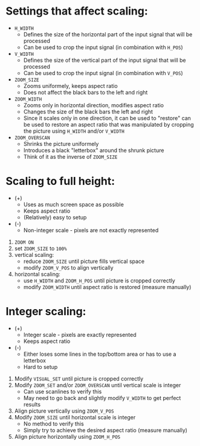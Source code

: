 # Settings that affect scaling:

- `H_WIDTH`
   - Defines the size of the horizontal part of the input signal that will be processed
   - Can be used to crop the input signal (in combination with `H_POS`)
- `V_WIDTH`
   - Defines the size of the vertical part of the input signal that will be processed
   - Can be used to crop the input signal (in combination with `V_POS`)
- `ZOOM_SIZE`
   - Zooms uniformely, keeps aspect ratio
   - Does not affect the black bars to the left and right
- `ZOOM_WIDTH`
   - Zooms only in horizontal direction, modifies aspect ratio
   - Changes the size of the black bars the left and right
   - Since it scales only in one direction, it can be used to "restore" can be used to restore an aspect ratio that was manipulated by cropping the picture using `H_WIDTH` and/or `V_WIDTH`
- `ZOOM_OVERSCAN`
   - Shrinks the picture uniformely
   - Introduces a black "letterbox" around the shrunk picture
   - Think of it as the inverse of `ZOOM_SIZE`


# Scaling to full height:

- (+)
  - Uses as much screen space as possible
  - Keeps aspect ratio
  - (Relatively) easy to setup
- (-)
  - Non-integer scale - pixels are not exactly represented


1. `ZOOM ON`
2. set `ZOOM_SIZE` to `100%`
3. vertical scaling:
   - reduce `ZOOM_SIZE` until picture fills vertical space
   - modify `ZOOM_V_POS` to align vertically
4. horizontal scaling:
   - use `H_WIDTH` and `ZOOM_H_POS` until picture is cropped correctly
   - modify `ZOOM_WIDTH` until aspect ratio is restored (measure manually)


# Integer scaling:

- (+)
  - Integer scale - pixels are exactly represented
  - Keeps aspect ratio
- (-)
  - Either loses some lines in the top/bottom area or has to use a letterbox
  - Hard to setup


1. Modify `VISUAL_SET` until picture is cropped correctly
2. Modify `ZOOM_SET` and/or `ZOOM_OVERSCAN` until vertical scale is integer
   - Can use scanlines to verify this
   - May need to go back and slightly modify `V_WIDTH` to get perfect results
3. Align picture vertically using `ZOOM_V_POS`
4. Modify `ZOOM_SIZE` until horizontal scale is integer
   - No method to verify this
   - Simply try to achieve the desired aspect ratio (measure manually)
5. Align picture horizontally using `ZOOM_H_POS`
